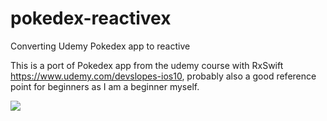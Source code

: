 # pokedex-reactivex
Converting Udemy Pokedex app to reactive

This is a port of Pokedex app from the udemy course with RxSwift https://www.udemy.com/devslopes-ios10, probably also a good reference point for beginners as I am a beginner myself.

![](https://media.giphy.com/media/3o6Zt2YSHm9TjFbTxe/giphy.gif)
